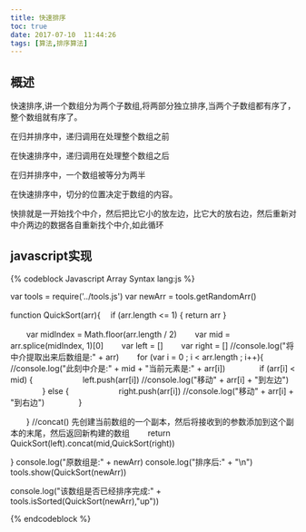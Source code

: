 ```yaml
---
title: 快速排序
toc: true
date: 2017-07-10  11:44:26
tags: [算法,排序算法]
---
```


## 概述

快速排序,讲一个数组分为两个子数组,将两部分独立排序,当两个子数组都有序了，整个数组就有序了。

在归并排序中，递归调用在处理整个数组之前

在快速排序中，递归调用在处理整个数组之后

在归并排序中，一个数组被等分为两半

在快速排序中，切分的位置决定于数组的内容。

快排就是一开始找个中介，然后把比它小的放左边，比它大的放右边，然后重新对中介两边的数据各自重新找个中介,如此循环

## javascript实现

{% codeblock Javascript Array Syntax lang:js %}

var tools = require('../tools.js')
var newArr = tools.getRandomArr() 


function QuickSort(arr){
　if (arr.length <= 1) { return arr }

　　var midIndex = Math.floor(arr.length / 2)
　　var mid = arr.splice(midIndex, 1)[0]
　　var left = []
　　var right = []
   //console.log("将中介提取出来后数组是:" + arr)
　　for (var i = 0 ; i < arr.length ; i++){
                //console.log("此刻中介是:" + mid + "当前元素是:" + arr[i])
　　　　if (arr[i] < mid) {
　　　　　　left.push(arr[i])
                         //console.log("移动" + arr[i] + "到左边")
　　　　} else {
　　　　　　right.push(arr[i])
                         //console.log("移动" + arr[i] + "到右边")
　　　　}

　　}
          //concat() 先创建当前数组的一个副本，然后将接收到的参数添加到这个副本的末尾，然后返回新构建的数组
　　return QuickSort(left).concat(mid,QuickSort(right))

}
console.log("原数组是:" + newArr)
console.log("排序后:" + "\n")
tools.show(QuickSort(newArr))

console.log("该数组是否已经排序完成:" + tools.isSorted(QuickSort(newArr),"up"))


{% endcodeblock %}


